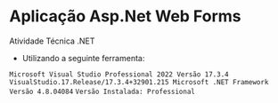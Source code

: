 # Aplicação Asp.Net Web Forms

Atividade Técnica .NET

- Utilizando a seguinte ferramenta:

` Microsoft Visual Studio Professional 2022
Versão 17.3.4
VisualStudio.17.Release/17.3.4+32901.215
Microsoft .NET Framework
Versão 4.8.04084 ` 
` Versão Instalada: Professional  ` 

